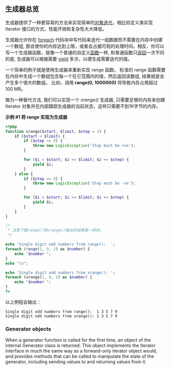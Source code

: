 生成器总览
----------

生成器提供了一种更容易的方法来实现简单的<a href="/language/oop5/iterations.html" class="link">对象迭代</a>，相比较定义类实现
<span class="classname">Iterator</span>
接口的方式，性能开销和复杂性大大降低。

生成器允许你在
<a href="/control-structures/foreach.html" class="link">foreach</a>
代码块中写代码来迭代一组数据而不需要在内存中创建一个数组,
那会使你的内存达到上限，或者会占据可观的处理时间。相反，你可以写一个生成器函数，就像一个普通的自定义<a href="/functions/user-defined.html" class="link">函数</a>一样,
和普通函数只<a href="/functions/returning-values.html" class="link">返回</a>一次不同的是,
生成器可以根据需要
<a href="/language/generators/syntax.html#control-structures.yield" class="link">yield</a>
多次，以便生成需要迭代的值。

一个简单的例子就是使用生成器来重新实现 <span
class="function">range</span> 函数。 标准的 <span
class="function">range</span>
函数需要在内存中生成一个数组包含每一个在它范围内的值，然后返回该数组,
结果就是会产生多个很大的数组。 比如，调用 **range(0, 1000000)**
将导致内存占用超过 100 MB。

做为一种替代方法, 我们可以实现一个 *xrange()* 生成器,
只需要足够的内存来创建 <span class="classname">Iterator</span>
对象并在内部跟踪生成器的当前状态，这样只需要不到1K字节的内存。

**示例 \#1 将 <span class="function">range</span> 实现为生成器**

``` php
<?php
function xrange($start, $limit, $step = 1) {
    if ($start < $limit) {
        if ($step <= 0) {
            throw new LogicException('Step must be +ve');
        }

        for ($i = $start; $i <= $limit; $i += $step) {
            yield $i;
        }
    } else {
        if ($step >= 0) {
            throw new LogicException('Step must be -ve');
        }

        for ($i = $start; $i >= $limit; $i += $step) {
            yield $i;
        }
    }
}

/* 
 * 注意下面range()和xrange()输出的结果是一样的。
 */

echo 'Single digit odd numbers from range():  ';
foreach (range(1, 9, 2) as $number) {
    echo "$number ";
}
echo "\n";

echo 'Single digit odd numbers from xrange(): ';
foreach (xrange(1, 9, 2) as $number) {
    echo "$number ";
}
?>
```

以上例程会输出：

    Single digit odd numbers from range():  1 3 5 7 9 
    Single digit odd numbers from xrange(): 1 3 5 7 9 

### <span class="classname">Generator</span> objects

When a generator function is called for the first time, an object of the
internal <span class="classname">Generator</span> class is returned.
This object implements the <span class="classname">Iterator</span>
interface in much the same way as a forward-only iterator object would,
and provides methods that can be called to manipulate the state of the
generator, including sending values to and returning values from it.
